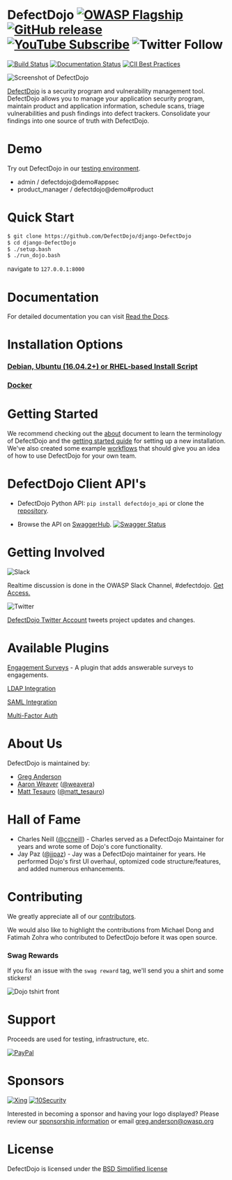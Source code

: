 # DefectDojo [![OWASP Flagship](https://img.shields.io/badge/owasp-flagship%20project-orange.svg)](https://www.owasp.org/index.php/OWASP_DefectDojo_Project) [![GitHub release](https://img.shields.io/github/release/DefectDojo/django-DefectDojo.svg)](https://github.com/DefectDojo/django-DefectDojo) [![YouTube Subscribe](https://img.shields.io/badge/youtube-subscribe-%23c4302b.svg)](https://www.youtube.com/channel/UCWw9qzqptiIvTqSqhOFuCuQ) ![Twitter Follow](https://img.shields.io/twitter/follow/defectdojo.svg?style=social&label=Follow)

[![Build Status](https://travis-ci.org/DefectDojo/django-DefectDojo.svg?branch=master)](https://travis-ci.org/DefectDojo/django-DefectDojo) [![Documentation Status](https://readthedocs.org/projects/defectdojo/badge/?version=latest)](https://defectdojo.readthedocs.io/en/latest/?badge=latest) [![CII Best Practices](https://bestpractices.coreinfrastructure.org/projects/2098/badge)](https://bestpractices.coreinfrastructure.org/projects/2098)

![Screenshot of DefectDojo](https://raw.githubusercontent.com/DefectDojo/Documentation/master/doc/img/screenshot1.png)

[DefectDojo](https://www.defectdojo.org/) is a security program and vulnerability management tool. DefectDojo allows you to manage your application security program, maintain product and application information, schedule scans, triage vulnerabilities and push findings into defect trackers. Consolidate your findings into one source of truth with DefectDojo.

# Demo
Try out DefectDojo in our [testing environment](https://defectdojo.herokuapp.com/).
* admin / defectdojo@demo#appsec
* product_manager / defectdojo@demo#product

# Quick Start

```bash
$ git clone https://github.com/DefectDojo/django-DefectDojo
$ cd django-DefectDojo
$ ./setup.bash
$ ./run_dojo.bash
```

navigate to `127.0.0.1:8000`

# Documentation

For detailed documentation you can visit [Read the Docs](https://defectdojo.readthedocs.io/).

# Installation Options

### [Debian, Ubuntu (16.04.2+) or RHEL-based Install Script](https://defectdojo.readthedocs.io/en/latest/getting-started.html#install-script)

### [Docker](https://defectdojo.readthedocs.io/en/latest/getting-started.html#docker-local-install)

# Getting Started

We recommend checking out the [about](https://defectdojo.readthedocs.io/en/latest/about.html) document to learn the
terminology of DefectDojo and the
[getting started guide](https://defectdojo.readthedocs.io/en/latest/getting-started.html) for setting up a new
installation. We've also created some example [workflows](https://defectdojo.readthedocs.io/en/latest/workflows.html)
that should give you an idea of how to use DefectDojo for your own team.

# DefectDojo Client API's

- DefectDojo Python API: `pip install defectdojo_api` or clone the [repository](https://github.com/aaronweaver/defectdojo_api).

- Browse the API on [SwaggerHub](https://app.swaggerhub.com/apis/DefectDojo/defect-dojo_api_v_2/1.0.0). [![Swagger Status](http://online.swagger.io/validator?url=https://api.swaggerhub.com/apis/DefectDojo/defect-dojo_api_v_2/1.0.0)](https://app.swaggerhub.com/apis/DefectDojo/defect-dojo_api_v_2/1.0.0)

# Getting Involved

![Slack](https://raw.githubusercontent.com/DefectDojo/Documentation/master/doc/img/slack_rgb.png)

Realtime discussion is done in the OWASP Slack Channel, #defectdojo. [Get Access.](http://owaspslack.com/)   

![Twitter](https://raw.githubusercontent.com/DefectDojo/Documentation/master/doc/img/Twitter_Logo.png)

[DefectDojo Twitter Account](https://twitter.com/defect_dojo)  tweets project updates and changes.

# Available Plugins

[Engagement Surveys](https://github.com/grendel513/defectDojo-engagement-survey) - A plugin that adds answerable surveys to engagements.

[LDAP Integration](https://django-auth-ldap.readthedocs.io/en/latest/)

[SAML Integration](https://pypi.python.org/pypi/djangosaml2/)

[Multi-Factor Auth](https://django-mfa.readthedocs.io/en/latest/)


# About Us

DefectDojo is maintained by:

- [Greg Anderson](https://www.linkedin.com/in/g-anderson/)
- [Aaron Weaver](https://www.linkedin.com/in/aweaver/) ([@weavera](https://twitter.com/weavera))
- [Matt Tesauro](https://www.linkedin.com/in/matttesauro/) ([@matt_tesauro](https://twitter.com/matt_tesauro))


# Hall of Fame

- Charles Neill ([@ccneill](https://twitter.com/ccneill)) - Charles served as a DefectDojo Maintainer for years and wrote some of Dojo's core functionality.
- Jay Paz ([@jjpaz](https://twitter.com/jjpaz)) - Jay was a DefectDojo maintainer for years. He performed Dojo's first UI overhaul, optomized code structure/features, and added numerous enhancements.

# Contributing

We greatly appreciate all of our [contributors](https://github.com/DefectDojo/django-DefectDojo/graphs/contributors).

We would also like to highlight the contributions from Michael Dong and Fatimah Zohra who contributed to DefectDojo before it was open source.

### Swag Rewards
If you fix an issue with the `swag reward` tag,  we'll send you a shirt and some stickers!

![Dojo tshirt front](https://raw.githubusercontent.com/DefectDojo/Documentation/master/doc/img/dojo_tshirt_front.png)


# Support

Proceeds are used for testing, infrastructure, etc.

[![PayPal](https://www.paypalobjects.com/en_US/i/btn/btn_donate_SM.gif)](https://www.paypal.com/cgi-bin/webscr?cmd=_donations&business=paypal%40owasp%2eorg&lc=US&item_name=OWASP%20DefectDojo&no_note=0&currency_code=USD&bn=PP%2dDonationsBF)

# Sponsors

[![Xing](https://raw.githubusercontent.com/DefectDojo/Documentation/master/doc/img/XING_logo.png)](https://corporate.xing.com/en/about-xing/security/)
[![10Security](https://raw.githubusercontent.com/DefectDojo/Documentation/master/doc/img/10Security-logo.png)](https://10security.com/services-by-technology/defectdojo-commercial-support/)

Interested in becoming a sponsor and having your logo displayed? Please review our [sponsorship information](SPONSORING.md) or email greg.anderson@owasp.org

# License

DefectDojo is licensed under the [BSD Simplified license](LICENSE.md)
